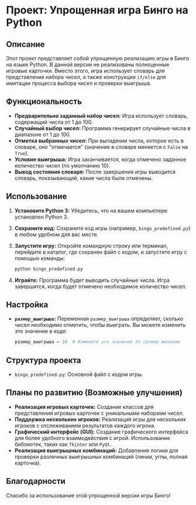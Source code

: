 # Проект: Упрощенная игра Бинго на Python

## Описание

Этот проект представляет собой упрощенную реализацию игры в Бинго на языке Python. В данной версии не реализованы полноценные игровые карточки. Вместо этого, игра использует словарь для представления набора чисел, а также конструкции `if/else` для имитации процесса выбора чисел и проверки выигрыша.

## Функциональность

*   **Предварительно заданный набор чисел:** Игра использует словарь, содержащий числа от 1 до 100.
*   **Случайный выбор чисел:** Программа генерирует случайные числа в диапазоне от 1 до 100.
*   **Отметка выбранных чисел:** При выпадении числа, которое есть в словаре, оно "отмечается" (значение в словаре меняется с `False` на `True`).
*   **Условие выигрыша:** Игра заканчивается, когда отмечено заданное количество чисел (по умолчанию 10).
*   **Вывод состояния словаря:** После завершения игры выводится словарь, показывающий, какие числа были отмечены.

## Использование

1.  **Установите Python 3:** Убедитесь, что на вашем компьютере установлен Python 3.

2.  **Сохраните код:** Сохраните код игры (например, `bingo_predefined.py`) в любом удобном для вас месте.

3.  **Запустите игру:** Откройте командную строку или терминал, перейдите в каталог, где сохранен файл с кодом, и запустите игру с помощью команды:

    ```bash
    python bingo_predefined.py
    ```

4.  **Играйте:**  Программа будет выводить случайные числа.  Игра завершится, когда будет отмечено необходимое количество чисел.

## Настройка

*   **`размер_выигрыша`:**  Переменная `размер_выигрыша` определяет, сколько чисел необходимо отметить, чтобы выиграть. Вы можете изменить это значение в коде:

    ```python
    размер_выигрыша = 10  # Измените это значение по своему желанию
    ```

## Структура проекта

*   `bingo_predefined.py`:  Основной файл с кодом игры.

## Планы по развитию (Возможные улучшения)

*   **Реализация игровых карточек:** Создание классов для представления игровых карточек с уникальными наборами чисел.
*   **Поддержка нескольких игроков:** Реализация игры для нескольких игроков с отслеживанием результатов каждого игрока.
*   **Графический интерфейс (GUI):** Создание графического интерфейса для более удобного взаимодействия с игрой.  Использование библиотек, таких как `Tkinter` или `PyQt`.
*   **Реализация выигрышных комбинаций:**  Добавление логики для проверки различных выигрышных комбинаций (линии, углы, полная карточка).

## Благодарности

Спасибо за использование этой упрощенной версии игры Бинго!
